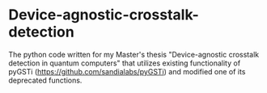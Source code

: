 # Device-agnostic-crosstalk-detection
The python code written for my Master's thesis "Device-agnostic crosstalk detection in quantum computers" that utilizes existing functionality of pyGSTi (https://github.com/sandialabs/pyGSTi) and modified one of its deprecated functions.
